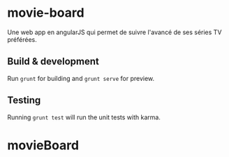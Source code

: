 # movie-board

Une web app en angularJS qui permet de suivre l'avancé de ses séries TV préférées.

## Build & development

Run `grunt` for building and `grunt serve` for preview.

## Testing

Running `grunt test` will run the unit tests with karma.
# movieBoard
